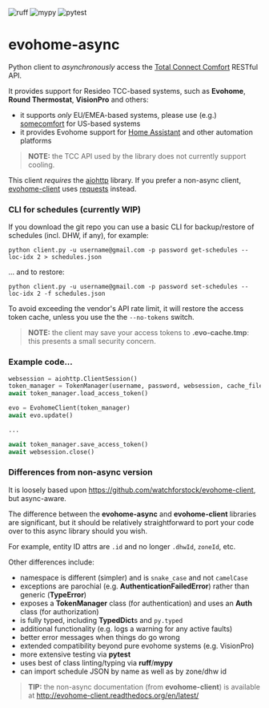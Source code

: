 ![ruff](https://github.com/zxdavb/evohome-async/actions/workflows/check-lint.yml/badge.svg)
![mypy](https://github.com/zxdavb/evohome-async/actions/workflows/check-type.yml/badge.svg)
![pytest](https://github.com/zxdavb/evohome-async/actions/workflows/check-test.yml/badge.svg)

evohome-async
==============

Python client to _asynchronously_ access the [Total Connect Comfort](https://international.mytotalconnectcomfort.com/Account/Login) RESTful API.

It provides support for Resideo TCC-based systems, such as **Evohome**, **Round Thermostat**, **VisionPro** and others:
 - it supports _only_ EU/EMEA-based systems, please use (e.g.) [somecomfort](https://github.com/mkmer/AIOSomecomfort) for US-based systems
 - it provides Evohome support for [Home Assistant](https://www.home-assistant.io/integrations/evohome) and other automation platforms

> **NOTE:** the TCC API used by the library does not currently support cooling.

This client _requires_ the [aiohttp](https://pypi.org/project/aiohttp/) library. If you prefer a non-async client, [evohome-client](https://github.com/watchforstock/evohome-client) uses [requests](https://pypi.org/project/requests/) instead.

### CLI for schedules (currently WIP)
If you download the git repo you can use a basic CLI for backup/restore of schedules (incl. DHW, if any), for example:
```
python client.py -u username@gmail.com -p password get-schedules --loc-idx 2 > schedules.json
```
... and to restore:
```
python client.py -u username@gmail.com -p password set-schedules --loc-idx 2 -f schedules.json
```

To avoid exceeding the vendor's API rate limit, it will restore the access token cache, unless you use the the `--no-tokens` switch.

> **NOTE:** the client may save your access tokens to **.evo-cache.tmp**: this presents a small security concern.

### Example code...
```python
websession = aiohttp.ClientSession()
token_manager = TokenManager(username, password, websession, cache_file=CACHE_FILE_PATH)
await token_manager.load_access_token()

evo = EvohomeClient(token_manager)
await evo.update()

...

await token_manager.save_access_token()
await websession.close()
```

### Differences from non-async version
It is loosely based upon https://github.com/watchforstock/evohome-client, but async-aware.

The difference between the **evohome-async** and **evohome-client** libraries are significant, but it should be relatively straightforward to port your code over to this async library should you wish.

For example, entity ID attrs are `.id` and no longer `.dhwId`, `zoneId`, etc.

Other differences include:
 - namespace is different (simpler) and is `snake_case` and not `camelCase`
 - exceptions are parochial (e.g. **AuthenticationFailedError**) rather than generic (**TypeError**)
 - exposes a **TokenManager** class (for authentication) and uses an **Auth** class (for authorization)
 - is fully typed, including **TypedDict**s and `py.typed`
 - additional functionality (e.g. logs a warning for any active faults)
 - better error messages when things do go wrong
 - extended compatibility beyond pure evohome systems (e.g. VisionPro)
 - more extensive testing via **pytest**
 - uses best of class linting/typing via **ruff**/**mypy**
 - can import schedule JSON by name as well as by zone/dhw id

> **TIP:** the non-async documentation (from **evohome-client**) is available at http://evohome-client.readthedocs.org/en/latest/
